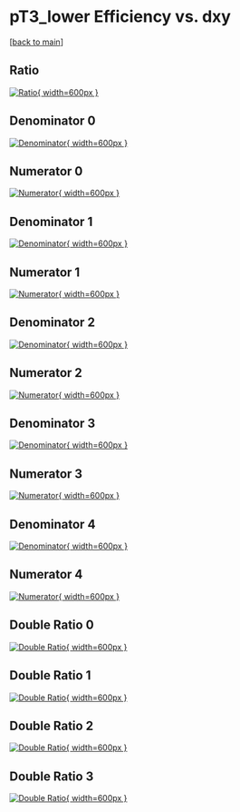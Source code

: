 # pT3_lower Efficiency vs. dxy

[[back to main](./)]



## Ratio

[![Ratio](../mtv/var/pT3_lower_xtr_0_1_eff_dxy.png){ width=600px }](../mtv/var/pT3_lower_xtr_0_1_eff_dxy.pdf)

## Denominator 0

[![Denominator](../mtv/den/pT3_lower_xtr_0_1_eff_dxy_den0.png){ width=600px }](../mtv/den/pT3_lower_xtr_0_1_eff_dxy_den0.pdf)

## Numerator 0

[![Numerator](../mtv/num/pT3_lower_xtr_0_1_eff_dxy_num0.png){ width=600px }](../mtv/num/pT3_lower_xtr_0_1_eff_dxy_num0.pdf)

## Denominator 1

[![Denominator](../mtv/den/pT3_lower_xtr_0_1_eff_dxy_den1.png){ width=600px }](../mtv/den/pT3_lower_xtr_0_1_eff_dxy_den1.pdf)

## Numerator 1

[![Numerator](../mtv/num/pT3_lower_xtr_0_1_eff_dxy_num1.png){ width=600px }](../mtv/num/pT3_lower_xtr_0_1_eff_dxy_num1.pdf)

## Denominator 2

[![Denominator](../mtv/den/pT3_lower_xtr_0_1_eff_dxy_den2.png){ width=600px }](../mtv/den/pT3_lower_xtr_0_1_eff_dxy_den2.pdf)

## Numerator 2

[![Numerator](../mtv/num/pT3_lower_xtr_0_1_eff_dxy_num2.png){ width=600px }](../mtv/num/pT3_lower_xtr_0_1_eff_dxy_num2.pdf)

## Denominator 3

[![Denominator](../mtv/den/pT3_lower_xtr_0_1_eff_dxy_den3.png){ width=600px }](../mtv/den/pT3_lower_xtr_0_1_eff_dxy_den3.pdf)

## Numerator 3

[![Numerator](../mtv/num/pT3_lower_xtr_0_1_eff_dxy_num3.png){ width=600px }](../mtv/num/pT3_lower_xtr_0_1_eff_dxy_num3.pdf)

## Denominator 4

[![Denominator](../mtv/den/pT3_lower_xtr_0_1_eff_dxy_den4.png){ width=600px }](../mtv/den/pT3_lower_xtr_0_1_eff_dxy_den4.pdf)

## Numerator 4

[![Numerator](../mtv/num/pT3_lower_xtr_0_1_eff_dxy_num4.png){ width=600px }](../mtv/num/pT3_lower_xtr_0_1_eff_dxy_num4.pdf)

## Double Ratio 0

[![Double Ratio](../mtv/ratio/pT3_lower_xtr_0_1_eff_dxy_ratio0.png){ width=600px }](../mtv/ratio/pT3_lower_xtr_0_1_eff_dxy_ratio0.pdf)

## Double Ratio 1

[![Double Ratio](../mtv/ratio/pT3_lower_xtr_0_1_eff_dxy_ratio1.png){ width=600px }](../mtv/ratio/pT3_lower_xtr_0_1_eff_dxy_ratio1.pdf)

## Double Ratio 2

[![Double Ratio](../mtv/ratio/pT3_lower_xtr_0_1_eff_dxy_ratio2.png){ width=600px }](../mtv/ratio/pT3_lower_xtr_0_1_eff_dxy_ratio2.pdf)

## Double Ratio 3

[![Double Ratio](../mtv/ratio/pT3_lower_xtr_0_1_eff_dxy_ratio3.png){ width=600px }](../mtv/ratio/pT3_lower_xtr_0_1_eff_dxy_ratio3.pdf)

